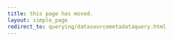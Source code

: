 ```yaml
---
title: this page has moved.
layout: simple_page
redirect_to: querying/datasourcemetadataquery.html
---
```

